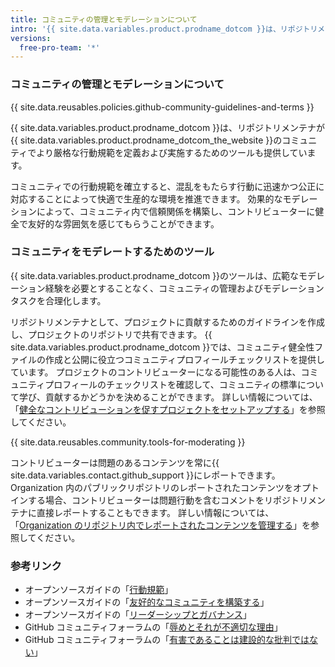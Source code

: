 ```yaml
---
title: コミュニティの管理とモデレーションについて
intro: '{{ site.data.variables.product.prodname_dotcom }}は、リポジトリメンテナが{{ site.data.variables.product.prodname_dotcom_the_website }}のコミュニティでの行動規範を確立および実施するのに役立つツールを提供しています。'
versions:
  free-pro-team: '*'
---
```


### コミュニティの管理とモデレーションについて

{{ site.data.reusables.policies.github-community-guidelines-and-terms }}

{{ site.data.variables.product.prodname_dotcom }}は、リポジトリメンテナが{{ site.data.variables.product.prodname_dotcom_the_website }}のコミュニティでより厳格な行動規範を定義および実施するためのツールも提供しています。

コミュニティでの行動規範を確立すると、混乱をもたらす行動に迅速かつ公正に対応することによって快適で生産的な環境を推進できます。 効果的なモデレーションによって、コミュニティ内で信頼関係を構築し、コントリビューターに健全で友好的な雰囲気を感じてもらうことができます。

### コミュニティをモデレートするためのツール

{{ site.data.variables.product.prodname_dotcom }}のツールは、広範なモデレーション経験を必要とすることなく、コミュニティの管理およびモデレーションタスクを合理化します。

リポジトリメンテナとして、プロジェクトに貢献するためのガイドラインを作成し、プロジェクトのリポジトリで共有できます。 {{ site.data.variables.product.prodname_dotcom }}では、コミュニティ健全性ファイルの作成と公開に役立つコミュニティプロフィールチェックリストを提供しています。 プロジェクトのコントリビューターになる可能性のある人は、コミュニティプロフィールのチェックリストを確認して、コミュニティの標準について学び、貢献するかどうかを決めることができます。 詳しい情報については、「[健全なコントリビューションを促すプロジェクトをセットアップする](/github/building-a-strong-community/setting-up-your-project-for-healthy-contributions)」を参照してください。

{{ site.data.reusables.community.tools-for-moderating }}

コントリビューターは問題のあるコンテンツを常に{{ site.data.variables.contact.github_support }}にレポートできます。 Organization 内のパブリックリポジトリのレポートされたコンテンツをオプトインする場合、コントリビューターは問題行動を含むコメントをリポジトリメンテナに直接レポートすることもできます。 詳しい情報については、「[Organization のリポジトリ内でレポートされたコンテンツを管理する](/github/building-a-strong-community/managing-reported-content-in-your-organizations-repository)」を参照してください。

### 参考リンク

- オープンソースガイドの「[行動規範](https://opensource.guide/code-of-conduct/)」
- オープンソースガイドの「[友好的なコミュニティを構築する](https://opensource.guide/building-community/)」
- オープンソースガイドの「[リーダーシップとガバナンス](https://opensource.guide/leadership-and-governance/)」
- GitHub コミュニティフォーラムの「[辱めとそれが不適切な理由](https://github.community/t5/Studies-in-Community/Shaming-and-why-it-is-inappropriate/ba-p/12728)」
- GitHub コミュニティフォーラムの「[有害であることは建設的な批判ではない](https://github.community/t5/Studies-in-Community/Being-toxic-is-not-constructive-criticism/ba-p/8029)」

